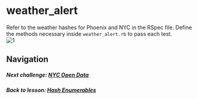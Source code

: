 # weather_alert
Refer to the weather hashes for Phoenix and NYC in the RSpec file. Define the methods necessary inside `weather_alert.rb` to pass each test.  
![1](http://i.imgur.com/9LODGaC.gif)  

## Navigation  
##### Next challenge: [NYC Open Data](https://github.com/Coderdotnew/intro_web_apps_dgm/tree/master/10_class/03_hash_enumerables/code/03_nyc_open_data)  
##### Back to lesson: [Hash Enumerables](https://github.com/Coderdotnew/intro_web_apps_dgm/tree/master/05_class/02_array_enumerables) 